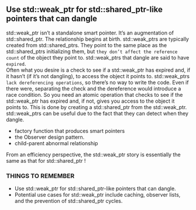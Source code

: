 ## Use std::weak_ptr for std::shared_ptr-like pointers that can dangle
std::weak_ptr isn’t a standalone smart pointer. It’s an augmentation of std::shared_ptr. The relationship begins at birth. std::weak_ptrs are typically created from std::shared_ptrs. They point to the same place as the std::shared_ptrs initializing them, but `they don’t affect the reference count` of the object they point to. std::weak_ptrs that dangle are said to have `expired`.   
Often what you desire is a check to see if a std::weak_ptr has expired and, if it hasn’t (if it’s not dangling), to access the object it points to. std::weak_ptrs `lack dereferencing operations`, so there’s no way to write the code. Even if there were, separating the check and the dereference would introduce a race condition. So you need an atomic operation that checks to see if the std::weak_ptr has expired and, if not, gives you access to the object it points to. This is done by creating a std::shared_ptr from the std::weak_ptr.    
std::weak_ptrs can be useful due to the fact that they can detect when they dangle. 
* factory function that produces smart pointers
* the Observer design pattern. 
* child-parent abnormal relationship    

From an efficiency perspective, the std::weak_ptr story is essentially the same as that for std::shared_ptr !
### THINGS TO REMEMBER
* Use std::weak_ptr for std::shared_ptr-like pointers that can dangle.
* Potential use cases for std::weak_ptr include caching, observer lists, and the prevention of std::shared_ptr cycles.